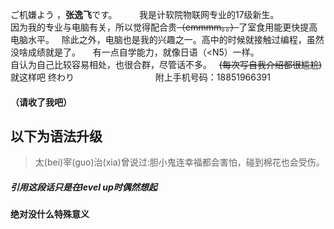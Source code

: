 ご机嫌よう ，**张逸飞**です。         
我是计软院物联网专业的17级新生。  
因为我的专业与电脑有关，所以觉得配合贵~~（emmmm。。）~~了室食用能更快提高电脑水平。   
除此之外，电脑也是我的兴趣之一。高中的时候就接触过编程，虽然没啥成绩就是了。                                
有一点自学能力，就像日语（<N5）一样。   
自认为自己比较容易相处，也很合群，尽管话不多。   
~~(每次写自我介绍都很尴尬)~~
就这样吧 
终わり                                
附上手机号码：18851966391
#### （请收了我吧）


## **以下为语法升级**
>太(bei)宰(guo)治(xia)曾说过:胆小鬼连幸福都会害怕，碰到棉花也会受伤。


##### 引用这段话只是在***level up***时偶然想起
**绝对没什么特殊意义**




